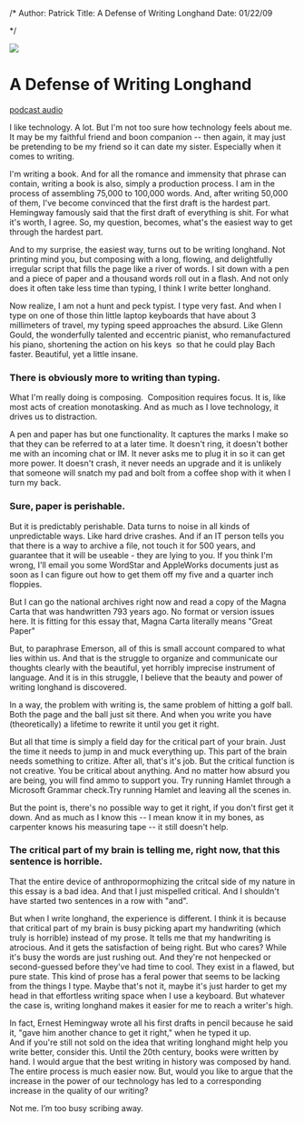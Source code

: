 /*
Author: Patrick
Title: A Defense of Writing Longhand
Date: 01/22/09

*/

[![](http://www.patrickemclean.com/wp-content/uploads/2009/01/handwriting.jpg)](http://www.patrickemclean.com/wp-content/uploads/2009/01/handwriting.jpg)

# A Defense of Writing Longhand

[podcast audio](http://www.theseanachai.com/episodes/defenselonghand.mp3)



I like technology. A lot. But I'm not too sure how technology feels about me. It may be my faithful friend and boon companion -- then again, it may just be pretending to be my friend so it can date my sister. Especially when it comes to writing.


I'm writing a book. And for all the romance and immensity that phrase can contain, writing a book is also, simply a production process. I am in the process of assembling 75,000 to 100,000 words. And, after writing 50,000 of them, I've become convinced that the first draft is the hardest part. Hemingway famously said that the first draft of everything is shit. For what it's worth, I agree. So, my question, becomes, what's the easiest way to get through the hardest part.

And to my surprise, the easiest way, turns out to be writing longhand. Not printing mind you, but composing with a long, flowing, and delightfully irregular script that fills the page like a river of words. I sit down with a pen and a piece of paper and a thousand words roll out in a flash. And not only does it often take less time than typing, I think I write better longhand.

Now realize, I am not a hunt and peck typist. I type very fast. And when I type on one of those thin little laptop keyboards that have about 3 millimeters of travel, my typing speed approaches the absurd. Like Glenn Gould, the wonderfully talented and eccentric pianist, who remanufactured his piano, shortening the action on his keys  so that he could play Bach faster. Beautiful, yet a little insane.



### There is obviously more to writing than typing.


What I'm really doing is composing.  Composition requires focus. It is, like most acts of creation monotasking. And as much as I love technology, it drives us to distraction.

A pen and paper has but one functionality. It captures the marks I make so that they can be referred to at a later time. It doesn't ring, it doesn't bother me with an incoming chat or IM. It never asks me to plug it in so it can get more power. It doesn't crash, it never needs an upgrade and it is unlikely that someone will snatch my pad and bolt from a coffee shop with it when I turn my back.



### Sure, paper is perishable.



But it is predictably perishable. Data turns to noise in all kinds of unpredictable ways. Like hard drive crashes. And if an IT person tells you that there is a way to archive a file, not touch it for 500 years, and guarantee that it will be useable - they are lying to you. If you think I'm wrong, I'll email you some WordStar and AppleWorks documents just as soon as I can figure out how to get them off my five and a quarter inch floppies.

But I can go the national archives right now and read a copy of the Magna Carta that was handwritten 793 years ago. No format or version issues here. It is fitting for this essay that, Magna Carta literally means "Great Paper"

But, to paraphrase Emerson, all of this is small account compared to what lies within us. And that is the struggle to organize and communicate our thoughts clearly with the beautiful, yet horribly imprecise instrument of language. And it is in this struggle, I believe that the beauty and power of writing longhand is discovered.

In a way, the problem with writing is, the same problem of hitting a golf ball. Both the page and the ball just sit there. And when you write you have (theoretically) a lifetime to rewrite it until you get it right.

But all that time is simply a field day for the critical part of your brain. Just the time it needs to jump in and muck everything up. This part of the brain needs something to critize. After all, that's it's job. But the critical function is not creative. You be critical about anything. And no matter how absurd you are being, you will find ammo to support you. Try running Hamlet through a Microsoft Grammar check.Try running Hamlet and leaving all the scenes in.

But the point is, there's no possible way to get it right, if you don't first get it down. And as much as I know this -- I mean know it in my bones, as carpenter knows his measuring tape -- it still doesn't help.



### The critical part of my brain is telling me, right now, that this sentence is horrible.



That the entire device of anthropormophizing the critcal side of my nature in this essay is a bad idea. And that I just mispelled critical. And I shouldn't have started two sentences in a row with "and".

But when I write longhand, the experience is different. I think it is because that critical part of my brain is busy picking apart my handwriting (which truly is horrible) instead of my prose. It tells me that my handwriting is atrocious. And it gets the satisfaction of being right. But who cares? While it's busy the words are just rushing out. And they're not henpecked or second-guessed before they've had time to cool. They exist in a flawed, but pure state. This kind of prose has a feral power that seems to be lacking from the things I type. Maybe that's not it, maybe it's just harder to get my head in that effortless writing space when I use a keyboard. But whatever the case is, writing longhand makes it easier for me to reach a writer's high.

<div class="aside right clear">In fact, Ernest Hemingway wrote all his first drafts in pencil because he said it, "gave him another chance to get it right," when he typed it up. 

</div>	
And if you're still not sold on the idea that writing longhand might help you write better, consider this. Until the 20th century, books were written by hand. I would argue that the best writing in history was composed by hand. The entire process is much easier now. But, would you like to argue that the increase in the power of our technology has led to a corresponding increase in the quality of our writing?

Not me. I’m too busy scribing away.
